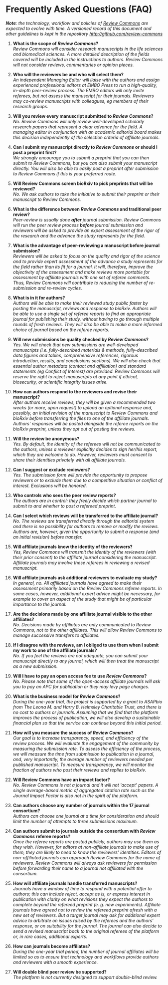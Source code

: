 # Frequently Asked Questions (FAQ)

_**Note**: the technology, workflow and policies of [Review Commons](http://www.reviewcommons.org) are expected to evolve with time. A versioned record of this document and other guidelines is kept in the repository http://github.com/review-commons_

1. **What is the scope of _Review Commons_?**  
_Review Commons will consider research manuscripts in the life sciences and biomedical sciences. A more detailed description of the fields covered will be included in the instructions to authors. Review Commons will not consider reviews, commentaries or opinion pieces._

2. **Who will the reviewers be and who will select them?**  
_An independent Managing Editor will liaise with the authors and assign experienced professional editors at EMBO Press to run a high-quality, in-depth peer-review process. The EMBO editors will only invite referees, but not assess the manuscript for their journals. Reviewers may co-review manuscripts with colleagues, eg members of their research groups._

3. **Will you review every manuscript submitted to _Review Commons_?**  
_No. Review Commons will only review well-developed scholarly research papers that represent a clear advance for the field. A managing editor in conjunction with an academic editorial board makes this decision independently of the selection criteria of affiliate journals._

4. **Can I submit my manuscript directly to _Review Commons_ or should I post a preprint first?**  
_We strongly encourage you to submit a preprint that you can then submit to Review Commons, but you can also submit your manuscript directly. You will also be able to easily post a preprint after submission to Review Commons if this is your preferred route._

5. **Will Review Commons screen bioRxiv to pick preprints that will be reviewed?**  
_No. We ask authors to take the initiative to submit their preprint or their manuscript to Review Commons._

6. **What is the difference between _Review Commons_ and traditional peer review?**  
_Peer-review is usually done **after** journal submission. Review Commons will run the peer review process **before** journal submission and reviewers will be asked to provide an expert assessment of the rigor of the research and the advance the study represents for the field._

7. **What is the advantage of peer-reviewing a manuscript before journal submission?**  
_Reviewers will be asked to focus on the quality and rigor of the science and to provide expert assessment of the advance a study represents for the field rather than its fit for a journal. It will, therefore, improve the objectivity of the assessment and make reviews more portable for assessment by affiliate journals with one set of referee comments. Thus, Review Commons will contribute to reducing the number of re-submission and re-review cycles._

8. **What is in it for authors?**  
_Authors will be able to make their reviewed study public faster by posting the manuscript, reviews and response to bioRxiv. Authors will be able to use a single set of referee reports to find an appropriate journal for publishing their study, without having to go through multiple rounds of fresh reviews. They will also be able to make a more informed choice of journal based on the referee reports._

9. **Will new submissions be quality checked by _Review Commons_?**  
_Yes. We will check that new submissions are well-developed manuscripts (i.e. fully-described materials & methods, fully-described data figures and tables, comprehensive references, rigorous introduction, results, and conclusions sections). We will also check that essential author metadata (contact and affiliation) and standard statements (eg Conflict of Interest) are provided. Review Commons will reserve the right to reject manuscripts at any point if ethical, biosecurity, or scientific integrity issues arise._

10. **How can authors respond to the reviewers and revise their manuscript?**  
_After authors receive reviews, they will be given a recommended two weeks (or more, upon request) to upload an optional response and, possibly, an initial revision of the manuscript to Review Commons and bioRxiv before transferring the files to one of the affiliate journals. Authors' responses will be posted alongside the referee reports on the bioRxiv preprint, unless they opt out of posting the reviews._

11. **Will the review be anonymous?**  
_Yes. By default, the identity of the referees will not be communicated to the authors, unless a reviewer explicitly decides to sign her/his report, which they are welcome to do. However, reviewers must consent to share their identities privately with all affiliate journals._

12. **Can I suggest or exclude reviewers?**  
_Yes. The submission form will provide the opportunity to propose reviewers or to exclude them due to a competitive situation or conflict of interest. Exclusions will be honored._

13. **Who controls who sees the peer review reports?**  
_The authors are in control: they freely decide which partner journal to submit to and whether to post a refereed preprint._

14. **Can I select which reviews will be transferred to the affiliate journal?**  
_No. The reviews are transferred directly through the editorial system and there is no possibility for authors to remove or modify the reviews. Authors are, however, given the opportunity to submit a response (and an initial revision) before transfer._

15. **Will affiliate journals know the identity of the reviewers?**  
_Yes, Review Commons will transmit the identity of the reviewers (with their prior consent) to the affiliate journal considering the manuscript. Affiliate journals may involve these referees in reviewing a revised manuscript._

16. **Will affiliate journals ask additional reviewers to evaluate my study?**  
_In general, no. All affiliated journals have agreed to make their assessment primarily based on the Review Commons referee reports. In some cases, however, additional expert advice might be necessary, for example to cover an aspect of the study that might be of particular importance to the journal._

17. **Are the decisions made by one affiliate journal visible to the other affiliates?**  
_No. Decisions made by affiliates are only communicated to Review Commons, not to the other affiliates. This will allow Review Commons to manage successive transfers to affiliates._

18. **If I disagree with the reviews, am I obliged to use them when I submit my work to one of the affiliate journals?**  
_No. If you feel the reviews are not adequate, you can submit your manuscript directly to any journal, which will then treat the manuscript as a new submission._

19. **Will I have to pay an open access fee to use _Review Commons_?**  
_No. Please note that some of the open-access affiliate journals will ask you to pay an APC for publication or they may levy page charges._

20. **What is the business model for _Review Commons_?**  
_During the one-year trial, the project is supported by a grant to ASAPbio from The Leona M. and Harry B. Helmsley Charitable Trust, and there is no cost to authors or journals. Assuming that we find that the platform improves the process of publication, we will also develop a sustainable financial plan so that the service can continue beyond this initial period._

21. **How will you measure the success of _Review Commons_?**  
_Our goal is to increase transparency, speed, and efficiency of the review process. We will evaluate the engagement of the community by measuring the submission rate. To assess the efficiency of the process, we will measure the time from submission to publication in a journal, and, very importantly, the average number of reviewers needed per published manuscript. To measure transparency, we will monitor the fraction of authors who post their reviews and replies to bioRxiv._

22. **Will Review Commons have an impact factor?**  
_No. Review Commons is not a journal and it will not 'accept' papers. A single average-based metric of aggregated citation rate such as the Journal Impact Factor is also not in the spirit of the platform._

23. **Can authors choose any number of journals within the 17 journal consortium?**  
_Authors can choose one journal at a time for consideration and should limit the number of attempts to three submissions maximum._

24. **Can authors submit to journals outside the consortium with _Review Commons_ referee reports?**  
_Once the referee reports are posted publicly, authors may use them as they wish. However, for editors at non-affiliate journals to make use of them, they are likely to need to know the reviewers' identities. Editors of non-affiliated journals can approach Review Commons for the name of reviewers. Review Commons will always ask reviewers for permission before forwarding their name to a journal not affiliated with the consortium._

25. **How will affiliate journals handle transferred manuscripts?**  
_Journals have a window of time to respond with a potential offer to authors; this can include reject, accept as is, or express interest in publication with clarity on what revisions they expect the authors to complete beyond the refereed preprint (e. g. new experiments). Affiliate journals have agreed not to review the refereed preprint afresh with a new set of reviewers. But a target journal may ask for additional expert advice to arbitrate on issues raised by the referees and the authors’ response, or on suitability for the journal. The journal can also decide to send a revised manuscript back to the original referees of the platform or, in rare cases, additional experts._

26. **How can journals become affiliates?**  
_During the one-year trial period, the number of journal affiliates will be limited so as to ensure that technology and workflows provide authors and reviewers with a smooth experience._

27. **Will double blind peer review be supported?**  
_The platform is not currently designed to support double-blind review._
